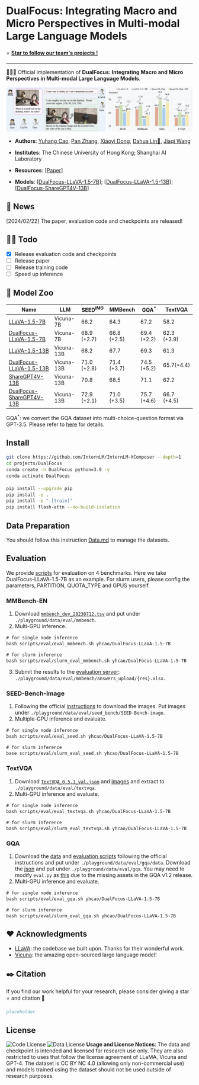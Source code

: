 #  DualFocus: Integrating Macro and Micro Perspectives in Multi-modal Large Language Models

⭐️ [**Star to follow our team's projects !**](https://github.com/InternLM/InternLM-XComposer)

---

🚀🚀🚀 Official implementation of **DualFocus: Integrating Macro and Micro Perspectives in Multi-modal Large Language Models**.
<p align="center">
  <img src="./images/teaser.png">
</p>

- **Authors**: [Yuhang Cao](https://scholar.google.com/citations?user=sJkqsqkAAAAJ&hl=zh-CN), [Pan Zhang](https://panzhang0212.github.io/), [Xiaoyi Dong](https://scholar.google.com/citations?user=FscToE0AAAAJ&hl=en), [Dahua Lin📧](http://dahua.site/), [Jiaqi Wang](https://myownskyw7.github.io/)

- **Institutes**: The Chinese University of Hong Kong; Shanghai AI Laboratory
- **Resources**: [[Paper](https://www.example.com/)] 
- **Models**: [[DualFocus-LLaVA-1.5-7B](https://huggingface.co/yhcao/DualFocus-LLaVA-1.5-7B)]; [[DualFocus-LLaVA-1.5-13B](https://huggingface.co/yhcao/DualFocus-LLaVA-1.5-13B)]; [[DualFocus-ShareGPT4V-13B](https://huggingface.co/yhcao/DualFocus-ShareGPT4V-13B)] 

## 📜 News
[2024/02/22] The paper, evaluation code and checkpoints are released!

## 👨‍💻 Todo
- [x] Release evaluation code and checkpoints
- [ ] Release paper
- [ ] Release training code
- [ ] Speed up inference

## 🤖 Model Zoo

|Name                                                                             | LLM        | SEED<sup>*IMG*</sup> | MMBench     | GQA<sup>*</sup> | TextVQA     |
|---------------------------------------------------------------------------------|------------|----------------------|-------------|-----------------|-------------|
|[LLaVA-1.5-7B](https://huggingface.co/liuhaotian/llava-v1.5-7b)                  | Vicuna-7B  | 66.2                 | 64.3        | 67.2            | 58.2        |
|[DualFocus-LLaVA-1.5-7B](https://huggingface.co/yhcao/DualFocus-LLaVA-1.5-7B)    | Vicuna-7B  | 68.9 (+2.7)          | 66.8 (+2.5) | 69.4 (+2.2)     | 62.3 (+3.9) |
|[LLaVA-1.5-13B](https://huggingface.co/liuhaotian/llava-v1.5-13b)                | Vicuna-13B | 68.2                 | 67.7        | 69.3            | 61.3        |
|[DualFocus-LLaVA-1.5-13B](https://huggingface.co/yhcao/DualFocus-LLaVA-1.5-13B)  | Vicuna-13B | 71.0 (+2.8)          | 71.4 (+3.7) | 74.5 (+5.2)     | 65.7(+4.4)  |
|[ShareGPT4V-13B](https://huggingface.co/Lin-Chen/ShareGPT4V-13B)                 | Vicuna-13B | 70.8                 | 68.5        | 71.1            | 62.2        |
|[DualFocus-ShareGPT4V-13B](https://huggingface.co/yhcao/DualFocus-ShareGPT4V-13B)| Vicuna-13B | 72.9 (+2.1)          | 71.0 (+3.5) | 75.7 (+4.6)     | 66.7 (+4.5) |

GQA<sup>*</sup>: we convert the GQA dataset into multi-choice-question format via GPT-3.5. Please refer to [here](https://huggingface.co/datasets/yhcao/GQA-MCQ/viewer) for details.


## Install

```bash
git clone https://github.com/InternLM/InternLM-XComposer --depth=1
cd projects/DualFocus
conda create -n DualFocus python=3.9 -y
conda activate DualFocus

pip install --upgrade pip
pip install -e .
pip install -e ".[train]"
pip install flash-attn --no-build-isolation
```

## Data Preparation

You should follow this instruction [Data.md](https://github.com/haotian-liu/LLaVA/blob/main/docs/Evaluation.md) to manage the datasets. 

## Evaluation

We provide [scripts](scripts/eval) for evaluation on 4 benchmarks. Here we take DualFocus-LLaVA-1.5-7B as an example.
For slurm users, please config the parameters, PARTITION, QUOTA_TYPE and GPUS yourself.

### MMBench-EN

1. Download [`mmbench_dev_20230712.tsv`](https://download.openmmlab.com/mmclassification/datasets/mmbench/mmbench_dev_20230712.tsv) and put under `./playground/data/eval/mmbench`.
2. Multi-GPU inference.
```Shell
# for single node inference
bash scripts/eval/eval_mmbench.sh yhcao/DualFocus-LLaVA-1.5-7B
```
```Shell
# for slurm inference
bash scripts/eval/slurm_eval_mmbench.sh yhcao/DualFocus-LLaVA-1.5-7B
```
3. Submit the results to the [evaluation server](https://mmbench.opencompass.org.cn/mmbench-submission): `./playground/data/eval/mmbench/answers_upload/{res}.xlsx`.


### SEED-Bench-Image

1. Following the official [instructions](https://github.com/AILab-CVC/SEED-Bench/blob/main/DATASET.md) to download the images. Put images under `./playground/data/eval/seed_bench/SEED-Bench-image`.
2. Multiple-GPU inference and evaluate.
```Shell
# for single node inference
bash scripts/eval/eval_seed.sh yhcao/DualFocus-LLaVA-1.5-7B
```
```Shell
# for slurm inference
base scripts/eval/slurm_eval_seed.sh yhcao/DualFocus-LLaVA-1.5-7B
```


### TextVQA

1. Download [`TextVQA_0.5.1_val.json`](https://dl.fbaipublicfiles.com/textvqa/data/TextVQA_0.5.1_val.json) and [images](https://dl.fbaipublicfiles.com/textvqa/images/train_val_images.zip) and extract to `./playground/data/eval/textvqa`.
2. Multi-GPU inference and evaluate.
```Shell
# for single node inference
bash scripts/eval/eval_textvqa.sh yhcao/DualFocus-LLaVA-1.5-7B
```
```Shell
# for slurm inference
bash scripts/eval/slurm_eval_textvqa.sh yhcao/DualFocus-LLaVA-1.5-7B
```


### GQA

1. Download the [data](https://cs.stanford.edu/people/dorarad/gqa/download.html) and [evaluation scripts](https://cs.stanford.edu/people/dorarad/gqa/evaluate.html) following the official instructions and put under `./playground/data/eval/gqa/data`. Download the [json](https://huggingface.co/datasets/yhcao/GQA-MCQ/blob/main/llava_gqa_testdev_balanced_mcq.jsonl) and put under `./playground/data/eval/gqa`. You may need to modify `eval.py` as [this](https://gist.github.com/haotian-liu/db6eddc2a984b4cbcc8a7f26fd523187) due to the missing assets in the GQA v1.2 release.
2. Multi-GPU inference and evaluate.
```Shell
# for single node inference
bash scripts/eval/eval_gqa.sh yhcao/DualFocus-LLaVA-1.5-7B
```
```Shell
# for slurm inference
bash scripts/eval/slurm_eval_gqa.sh yhcao/DualFocus-LLaVA-1.5-7B
```



## ❤️ Acknowledgments
- [LLaVA](https://github.com/haotian-liu/LLaVA): the codebase we built upon. Thanks for their wonderful work.
- [Vicuna](https://github.com/lm-sys/FastChat): the amazing open-sourced large language model!

## ✒️ Citation
If you find our work helpful for your research, please consider giving a star ⭐ and citation 📝
```bibtex
placeholder
```

## License
![Code License](https://img.shields.io/badge/Code%20License-Apache_2.0-green.svg) ![Data License](https://img.shields.io/badge/Data%20License-CC%20By%20NC%204.0-red.svg) **Usage and License Notices**: The data and checkpoint is intended and licensed for research use only. They are also restricted to uses that follow the license agreement of LLaMA, Vicuna and GPT-4. The dataset is CC BY NC 4.0 (allowing only non-commercial use) and models trained using the dataset should not be used outside of research purposes.
